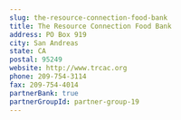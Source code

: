 ```yaml
---
slug: the-resource-connection-food-bank
title: The Resource Connection Food Bank
address: PO Box 919
city: San Andreas
state: CA
postal: 95249
website: http://www.trcac.org
phone: 209-754-3114
fax: 209-754-4014
partnerBank: true
partnerGroupId: partner-group-19
---
```


